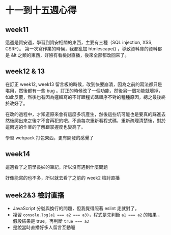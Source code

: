 # 十一到十五週心得



## week11

這週是資安週，學習到資安相關的東西，主要有三種（SQL injection, XSS, CSRF）。
第一次寫作業的時候，我都亂加 htmlescape() ，導致資料庫的資料都是 &lt 之類的東西，好險有看檢討直播，後來全部都改回來了。 

## week12 & 13

在訂正 week12, week13 留言板的時候，改到快要崩潰，因為之前的寫法都只是堪用，然後都有一些 bug 。訂正的時候改了一個功能，然後另一個功能就壞掉，如此反覆，然後也有因為邏輯寫的不好跟程式碼順序不對的種種原因，總之最後終於改好了。

在改的過程中，才知道原來會有這麼多坑產生，然後這些坑可能也是要真的踩進去然後爬出來之後才不會再犯的吧。不過每次重新看程式碼，重新疏理清楚後，對於這兩週的作業的了解跟掌握度也變高了。

學習 webpack 打包東西，更有開發的感覺了


## week14

這週看了之前學長姊的筆記，所以沒有遇到什麼問題


好像能寫的也不多，所以就去看了之前的 week2 檢討直播

## week2&3 檢討直播
*  JavaScript 分號與換行的問題，但我覺得照著 eslint 走就對了。
*  複習 `console.log(a1 === a2 === a3)`，程式是先判斷 `a1 === a2` 的結果 ，假設結果是 true，再判斷 `true === a3`
*  是說當時直播好多人留言互動喔